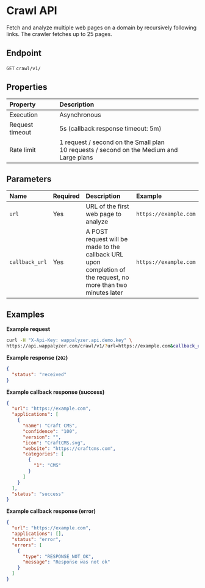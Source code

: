 # Crawl API

Fetch and analyze multiple web pages on a domain by recursively following links. The crawler fetches up to 25 pages.


## Endpoint

`GET` `crawl/v1/`


## Properties

| Property        | Description                                                                                                                      |
|:----------------|:-------------------------------------------------------------------------------------------|
| Execution       | Asynchronous                                                                               | 
| Request timeout | 5s (callback response timeout: 5m)                                                         |  
| Rate limit      | 1 request / second on the Small plan<br>10 requests / second on the Medium and Large plans |


## Parameters

| Name           | Required | Description                                                                                                    | Example               |
|:-------------- |:-------- |:-------------------------------------------------------------------------------------------------------------- |:--------------------- |
| `url`          | Yes      | URL of the first web page to analyze                                                                           | `https://example.com` |
| `callback_url` | Yes      | A POST request will be made to the callback URL upon completion of the request, no more than two minutes later | `https://example.com` |


## Examples

**Example request**

``` sh
curl -H "X-Api-Key: wappalyzer.api.demo.key" \
https://api.wappalyzer.com/crawl/v1/?url=https://example.com&callback_url=https://example.com
```

**Example response (`202`)**

``` json
{
  "status": "received"
}
```

**Example callback response (success)**

``` json
{
  "url": "https://example.com",
  "applications": [
    {
      "name": "Craft CMS",
      "confidence": "100",
      "version": "",
      "icon": "CraftCMS.svg",
      "website": "https://craftcms.com",
      "categories": [
        {
          "1": "CMS"
        }
      ]
    }
  ],
  "status": "success"
}
```

**Example callback response (error)**

``` json
{
  "url": "https://example.com",
  "applications": [],
  "status": "error",
  "errors": [
    {
      "type": "RESPONSE_NOT_OK",
      "message": "Response was not ok"
    }
  ]
}
```
